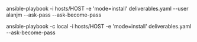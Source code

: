 ansible-playbook -i hosts/HOST -e 'mode=install' deliverables.yaml --user alanjm --ask-pass --ask-become-pass

ansible-playbook -c local -i hosts/HOST -e 'mode=install' deliverables.yaml --ask-become-pass
